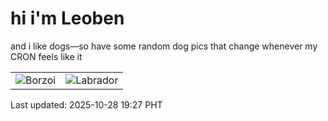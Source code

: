 # hi i'm Leoben

and i like dogs—so have some random dog pics that change whenever my CRON feels like it

|  |  |
|--------|----------|
| ![Borzoi](https://random-dog-vercel.vercel.app/api/random-borzoi?v=1761650856) | ![Labrador](https://random-dog-vercel.vercel.app/api/random-labrador?v=1761650856) |

Last updated: 2025-10-28 19:27 PHT
